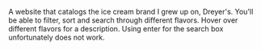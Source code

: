 A website that catalogs the ice cream brand I grew up on, Dreyer's. You'll be able to filter, sort and search through different flavors. Hover over different flavors
for a description. Using enter for the search box unfortunately does not work.
